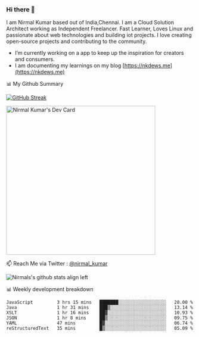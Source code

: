 ### Hi there 👋

 I am Nirmal Kumar based out of India,Chennai. I am a Cloud Solution Architect working as Independent Freelancer. Fast Learner, Loves Linux and passionate about web technologies and building iot projects. I love creating open-source projects and contributing to the community.

- I’m currently working on a app to keep up the inspiration for creators and consumers.
- I am documenting my learnings on my blog [https://nkdews.me](https://nkdews.me)


📊 My Github Summary

[![GitHub Streak](https://github-readme-streak-stats.herokuapp.com?user=nk-gears&theme=dark&hide_border=true&date_format=M%20j%5B%2C%20Y%5D)](https://git.io/streak-stats)

<a href="https://app.daily.dev/nirmal_kumar"><img src="https://api.daily.dev/devcards/a16cfcf02d384b16b41de71ce4d1d811.png?r=8ve" width="400" alt="Nirmal Kumar's Dev Card"/></a>

📫 Reach Me via  Twitter : [@nirmal_kumar](https://twitter.com/nirmal_kumar)

![Nirmals's github stats align left](https://github-readme-stats.vercel.app/api?username=nk-gears&show_icons=true)


📊 Weekly development breakdown

<!--START_SECTION:waka-->

```text
JavaScript         3 hrs 15 mins   ███████░░░░░░░░░░░░░░░░░░   28.00 %
Java               1 hr 31 mins    ███▒░░░░░░░░░░░░░░░░░░░░░   13.14 %
XSLT               1 hr 16 mins    ██▓░░░░░░░░░░░░░░░░░░░░░░   10.93 %
JSON               1 hr 8 mins     ██▒░░░░░░░░░░░░░░░░░░░░░░   09.75 %
YAML               47 mins         █▓░░░░░░░░░░░░░░░░░░░░░░░   06.74 %
reStructuredText   35 mins         █▒░░░░░░░░░░░░░░░░░░░░░░░   05.09 %
```

<!--END_SECTION:waka-->


